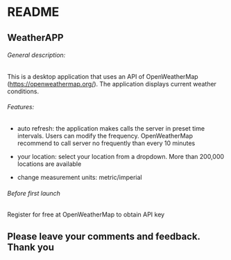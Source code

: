 # README

## WeatherAPP

###### General description:

This is a desktop application that uses an API of OpenWeatherMap (https://openweathermap.org/). The application displays current weather conditions.

###### Features:

- auto refresh: the application makes calls the server in preset time intervals. Users can modify the frequency. OpenWeatherMap recommend to call server no frequently than every 10 minutes

- your location: select your location from a dropdown. More than 200,000 locations are available

- change measurement units: metric/imperial

###### Before first launch

Register for free at OpenWeatherMap to obtain API key

## Please leave your comments and feedback. Thank you